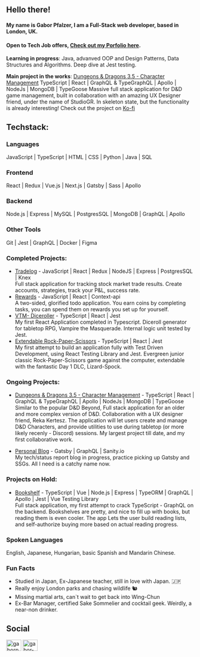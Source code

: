 ## Hello there!

#### My name is Gabor Pfalzer, I am a Full-Stack web developer, based in London, UK.
#### Open to Tech Job offers, [Check out my Porfolio here](https://pfalzer.dev).

**Learning in progress**: Java, advanved OOP and Design Patterns, Data Structures and Algorithms. Deep dive at Jest testing. 

**Main project in the works**: [Dungeons & Dragons 3.5 - Character Management](https://dnd-legacy.netlify.app/)
TypeScript | React | GraphQL & TypeGraphQL | Apollo | NodeJs | MongoDB | TypeGoose
Massive full stack application for D&D game management, built in collaboration with an amazing UX Designer friend, under the name of StudioGR. 
In skeleton state, but the functionality is already interesting!
Check out the project on [Ko-fi](https://ko-fi.com/studiogr)

## Techstack:

### Languages

JavaScript | TypeScript | HTML | CSS | Python | Java | SQL


### Frontend

React | Redux | Vue.js | Next.js | Gatsby | Sass | Apollo


### Backend

Node.js | Express | MySQL | PostgresSQL | MongoDB | GraphQL | Apollo


### Other Tools

Git | Jest | GraphQL | Docker | Figma


### Completed Projects:

- [Tradelog](https://tradelog-app.herokuapp.com/) - JavaScript | React | Redux | NodeJS | Express | PostgresSQL | Knex <br>
  Full stack application for tracking stock market trade results. Create accounts, strategies, track your P&L, success rate.
- [Rewards](https://gold-that-glitters.herokuapp.com/todos) - JavaScript | React | Context-api <br>
  A two-sided, glorified todo application. You earn coins by completing tasks, you can spend them on rewards you set up for yourself.
- [VTM- Diceroller](https://vtm-diceroll.netlify.app/) - TypeScript | React | Jest <br>
  My first React Application completed in Typescript. Diceroll generator for tabletop RPG, Vampire the Masquerade. Internal logic unit tested by Jest. 
- [Extendable Rock-Paper-Scissors](https://rock-paper-dlc.netlify.app/) - TypeScript | React | Jest <br>
  My first attempt to build an application fully with Test Driven Development, using React Testing Library and Jest. Evergreen junior classic Rock-Paper-Scissors game against     the computer, extendable with the fantastic Day 1 DLC, Lizard-Spock. 

### Ongoing Projects:
- [Dungeons & Dragons 3.5 - Character Management](https://dnd-legacy.netlify.app/) - TypeScript | React | GraphQL & TypeGraphQL | Apollo | NodeJs | MongoDB | TypeGoose <br>
  Similar to the popular D&D Beyond, Full stack application for an older and more complex version of D&D. Collaboration with a UX designer friend, Reka Kertesz. The application   will let users create and manage D&D Characters, and provide utilities to use during tabletop (or more likely recenly - Discord) sessions. My largest project till date, and my   first collaborative work. 

- [Personal Blog](https://github.com/pfalzergbr/personal-blog) - Gatsby | GraphQL | Sanity.io  <br>
  My tech/status report blog in progress, practice picking up Gatsby and SSGs. All I need is a catchy name now. 

### Projects on Hold: 
- [Bookshelf](https://github.com/pfalzergbr/bookshelf) - TypeScript | Vue | Node.js | Express | TypeORM | GraphQL | Apollo | Jest | Vue Testing Library <br>
  Full stack application, my first attempt to crack TypeScript - GraphQL on the backend. Bookshelves are pretty, and nice to fill up with books, but reading them is even cooler.   The app Lets the user build reading lists, and self-authorize buying more based on actual reading progress. 

### Spoken Languages

English, Japanese, Hungarian, basic Spanish and Mandarin Chinese.

### Fun Facts

- Studied in Japan, Ex-Japanese teacher, still in love with Japan. 🇯🇵
- Really enjoy London parks and chasing wildlife 🐿️
- Missing martial arts, can`t wait to get back into Wing-Chun
- Ex-Bar Manager, certified Sake Sommelier and cocktail geek. Weirdly, a near-non drinker. 

## Social

<a href="https://twitter.com/gaborpfalzer" target="blank"><img align="center" src="https://cdn.jsdelivr.net/npm/simple-icons@3.0.1/icons/twitter.svg" alt="gaborpfalzer" height="30" width="40" /></a>
<a href="https://linkedin.com/in/gabor-peter-pfalzer-10552224" target="blank"><img align="center" src="https://cdn.jsdelivr.net/npm/simple-icons@3.0.1/icons/linkedin.svg" alt="gabor-peter-pfalzer-10552224" height="30" width="40" /></a>

</p>

